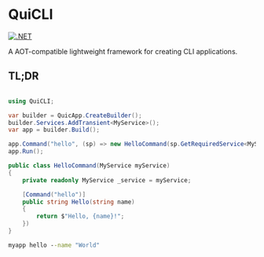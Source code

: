 # QuiCLI

[![.NET](https://github.com/FrodeHus/QuiCLI/actions/workflows/dotnet.yml/badge.svg)](https://github.com/FrodeHus/QuiCLI/actions/workflows/dotnet.yml)

A AOT-compatible lightweight framework for creating CLI applications.

## TL;DR

```csharp

using QuiCLI;

var builder = QuicApp.CreateBuilder();
builder.Services.AddTransient<MyService>();
var app = builder.Build();

app.Command("hello", (sp) => new HelloCommand(sp.GetRequiredService<MyService>()));
app.Run();
```

```csharp
public class HelloCommand(MyService myService)
{
	private readonly MyService _service = myService;

	[Command("hello")]
	public string Hello(string name)
	{
		return $"Hello, {name}!";
	})
}
```

```cmd
myapp hello --name "World"
```